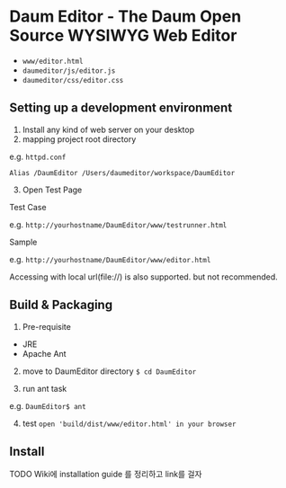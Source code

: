 Daum Editor - The Daum Open Source WYSIWYG Web Editor
======================================================

- `www/editor.html`
- `daumeditor/js/editor.js`
- `daumeditor/css/editor.css`


Setting up a development environment
------------------------------------
1. Install any kind of web server on your desktop
2. mapping project root directory

e.g. `httpd.conf`

`Alias /DaumEditor /Users/daumeditor/workspace/DaumEditor`

3. Open Test Page

Test Case

e.g. `http://yourhostname/DaumEditor/www/testrunner.html`

Sample

e.g. `http://yourhostname/DaumEditor/www/editor.html`


Accessing with local url(file://) is also supported. but not recommended.


Build & Packaging
-----------------------------------------
1. Pre-requisite

* JRE
* Apache Ant

2. move to DaumEditor directory
`$ cd DaumEditor`

3. run ant task

e.g.
`DaumEditor$ ant`

4. test
`open 'build/dist/www/editor.html' in your browser`

Install
------------------------------------------
TODO Wiki에 installation guide 를 정리하고 link를 걸자

